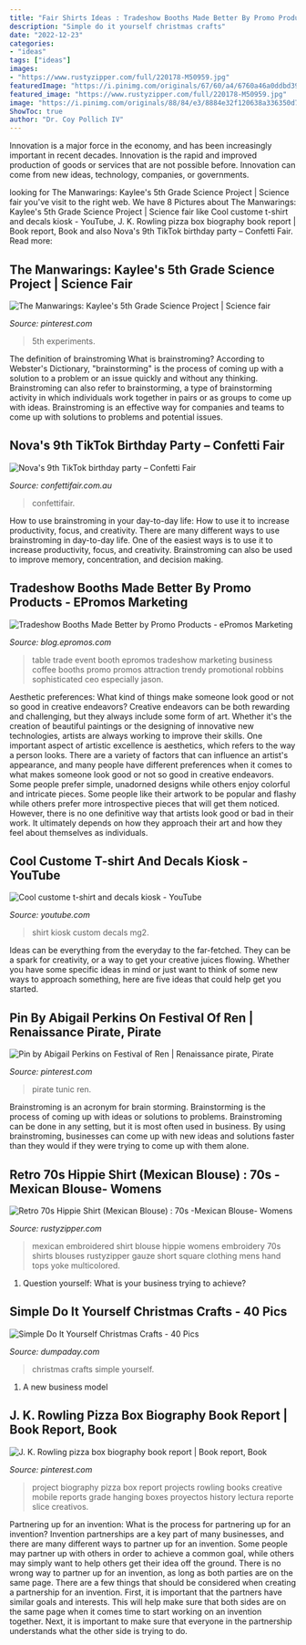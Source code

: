 ```yaml
---
title: "Fair Shirts Ideas : Tradeshow Booths Made Better By Promo Products"
description: "Simple do it yourself christmas crafts"
date: "2022-12-23"
categories:
- "ideas"
tags: ["ideas"]
images:
- "https://www.rustyzipper.com/full/220178-M50959.jpg"
featuredImage: "https://i.pinimg.com/originals/67/60/a4/6760a46a0ddbd39d80a4e1fbee973140.jpg"
featured_image: "https://www.rustyzipper.com/full/220178-M50959.jpg"
image: "https://i.pinimg.com/originals/88/84/e3/8884e32f120638a336350d799d1df54c.jpg"
ShowToc: true
author: "Dr. Coy Pollich IV"
---
```



Innovation is a major force in the economy, and has been increasingly important in recent decades. Innovation is the rapid and improved production of goods or services that are not possible before. Innovation can come from new ideas, technology, companies, or governments.

	

		
looking for The Manwarings: Kaylee&#039;s 5th Grade Science Project | Science fair you've visit to the right web. We have 8 Pictures about The Manwarings: Kaylee&#039;s 5th Grade Science Project | Science fair like Cool custome t-shirt and decals kiosk - YouTube, J. K. Rowling pizza box biography book report | Book report, Book and also Nova&#039;s 9th TikTok birthday party – Confetti Fair. Read more:
		
    
## The Manwarings: Kaylee&#039;s 5th Grade Science Project | Science Fair

<img loading=lazy src="https://i.pinimg.com/originals/88/84/e3/8884e32f120638a336350d799d1df54c.jpg" onerror="this.onerror=null;this.src='https://tse4.mm.bing.net/th?id=OIP.B6ZogWXF-HWCANPMCYljHAHaE7&amp;pid=15.1';" alt="The Manwarings: Kaylee&#039;s 5th Grade Science Project | Science fair">

_Source: pinterest.com_

>5th experiments. 

	

The definition of brainstroming
What is brainstroming? According to Webster's Dictionary, "brainstorming" is the process of coming up with a solution to a problem or an issue quickly and without any thinking. Brainstroming can also refer to brainstorming, a type of brainstorming activity in which individuals work together in pairs or as groups to come up with ideas. Brainstroming is an effective way for companies and teams to come up with solutions to problems and potential issues.

    
## Nova&#039;s 9th TikTok Birthday Party – Confetti Fair

<img loading=lazy src="https://confettifair.com.au/wp-content/uploads/2020/10/IMG_8758-768x1024.jpg" onerror="this.onerror=null;this.src='https://tse1.mm.bing.net/th?id=OIP.J2O9GgznooR3g9Cv0nK7wwHaJ4&amp;pid=15.1';" alt="Nova&#039;s 9th TikTok birthday party – Confetti Fair">

_Source: confettifair.com.au_

>confettifair. 

	

How to use brainstroming in your day-to-day life: How to use it to increase productivity, focus, and creativity.
There are many different ways to use brainstroming in day-to-day life. One of the easiest ways is to use it to increase productivity, focus, and creativity. Brainstroming can also be used to improve memory, concentration, and decision making.

    
## Tradeshow Booths Made Better By Promo Products - EPromos Marketing

<img loading=lazy src="https://blog.epromos.com/wp-content/uploads/2012/06/table.jpg" onerror="this.onerror=null;this.src='https://tse2.mm.bing.net/th?id=OIP.Gph72Hd_u__v-1Tlynbm-QHaFj&amp;pid=15.1';" alt="Tradeshow Booths Made Better by Promo Products - ePromos Marketing">

_Source: blog.epromos.com_

>table trade event booth epromos tradeshow marketing business coffee booths promo promos attraction trendy promotional robbins sophisticated ceo especially jason. 

	

Aesthetic preferences: What kind of things make someone look good or not so good in creative endeavors?
Creative endeavors can be both rewarding and challenging, but they always include some form of art. Whether it's the creation of beautiful paintings or the designing of innovative new technologies, artists are always working to improve their skills. One important aspect of artistic excellence is aesthetics, which refers to the way a person looks. There are a variety of factors that can influence an artist's appearance, and many people have different preferences when it comes to what makes someone look good or not so good in creative endeavors. Some people prefer simple, unadorned designs while others enjoy colorful and intricate pieces. Some people like their artwork to be popular and flashy while others prefer more introspective pieces that will get them noticed. However, there is no one definitive way that artists look good or bad in their work. It ultimately depends on how they approach their art and how they feel about themselves as individuals.

    
## Cool Custome T-shirt And Decals Kiosk - YouTube

<img loading=lazy src="http://i.ytimg.com/vi/MG2-L4qkoRA/maxresdefault.jpg" onerror="this.onerror=null;this.src='https://tse1.mm.bing.net/th?id=OIP.VnwBmIVIl3xoGszabwbMtAHaEK&amp;pid=15.1';" alt="Cool custome t-shirt and decals kiosk - YouTube">

_Source: youtube.com_

>shirt kiosk custom decals mg2. 

	

Ideas can be everything from the everyday to the far-fetched. They can be a spark for creativity, or a way to get your creative juices flowing. Whether you have some specific ideas in mind or just want to think of some new ways to approach something, here are five ideas that could help get you started.

    
## Pin By Abigail Perkins On Festival Of Ren | Renaissance Pirate, Pirate

<img loading=lazy src="https://i.pinimg.com/originals/67/60/a4/6760a46a0ddbd39d80a4e1fbee973140.jpg" onerror="this.onerror=null;this.src='https://tse2.mm.bing.net/th?id=OIP.er4ZomWPw8oDKeqqlHS1HAHaL-&amp;pid=15.1';" alt="Pin by Abigail Perkins on Festival of Ren | Renaissance pirate, Pirate">

_Source: pinterest.com_

>pirate tunic ren. 

	

Brainstroming is an acronym for brain storming. Brainstorming is the process of coming up with ideas or solutions to problems. Brainstroming can be done in any setting, but it is most often used in business. By using brainstroming, businesses can come up with new ideas and solutions faster than they would if they were trying to come up with them alone.

    
## Retro 70s Hippie Shirt (Mexican Blouse) : 70s -Mexican Blouse- Womens

<img loading=lazy src="https://www.rustyzipper.com/full/220178-M50959.jpg" onerror="this.onerror=null;this.src='https://tse1.mm.bing.net/th?id=OIP.r-BwU313LXBWh0dEomKDnwHaJ3&amp;pid=15.1';" alt="Retro 70s Hippie Shirt (Mexican Blouse) : 70s -Mexican Blouse- Womens">

_Source: rustyzipper.com_

>mexican embroidered shirt blouse hippie womens embroidery 70s shirts blouses rustyzipper gauze short square clothing mens hand tops yoke multicolored. 

	

1. Question yourself: What is your business trying to achieve? 

    
## Simple Do It Yourself Christmas Crafts - 40 Pics

<img loading=lazy src="http://www.dumpaday.com/wp-content/uploads/2013/12/christmas-crafts-12.jpg" onerror="this.onerror=null;this.src='https://tse1.mm.bing.net/th?id=OIP.tuI5AGHp5tMGPtT7URepbwHaJo&amp;pid=15.1';" alt="Simple Do It Yourself Christmas Crafts - 40 Pics">

_Source: dumpaday.com_

>christmas crafts simple yourself. 

	

1. A new business model 

    
## J. K. Rowling Pizza Box Biography Book Report | Book Report, Book

<img loading=lazy src="https://i.pinimg.com/736x/11/b2/7a/11b27ae8bcae8bb8ef999f1bf1f8f9dd--biography-project-biography-books.jpg" onerror="this.onerror=null;this.src='https://tse4.mm.bing.net/th?id=OIP.aJlHKE3JhyxBCz_kpNnblgHaJ4&amp;pid=15.1';" alt="J. K. Rowling pizza box biography book report | Book report, Book">

_Source: pinterest.com_

>project biography pizza box report projects rowling books creative mobile reports grade hanging boxes proyectos history lectura reporte slice creativos. 

	

Partnering up for an invention: What is the process for partnering up for an invention?
Invention partnerships are a key part of many businesses, and there are many different ways to partner up for an invention. Some people may partner up with others in order to achieve a common goal, while others may simply want to help others get their idea off the ground. There is no wrong way to partner up for an invention, as long as both parties are on the same page.
There are a few things that should be considered when creating a partnership for an invention. First, it is important that the partners have similar goals and interests. This will help make sure that both sides are on the same page when it comes time to start working on an invention together. Next, it is important to make sure that everyone in the partnership understands what the other side is trying to do.

